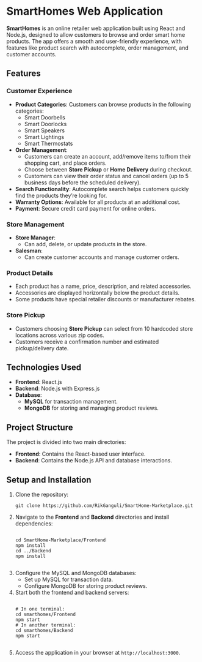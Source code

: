 <h1>SmartHomes Web Application</h1>

<p><strong>SmartHomes</strong> is an online retailer web application built using React and Node.js, designed to allow customers to browse and order smart home products. The app offers a smooth and user-friendly experience, with features like product search with autocomplete, order management, and customer accounts.</p>

<h2>Features</h2>

<h3>Customer Experience</h3>
<ul>
  <li><strong>Product Categories</strong>: Customers can browse products in the following categories:
    <ul>
      <li>Smart Doorbells</li>
      <li>Smart Doorlocks</li>
      <li>Smart Speakers</li>
      <li>Smart Lightings</li>
      <li>Smart Thermostats</li>
    </ul>
  </li>
  <li><strong>Order Management</strong>:
    <ul>
      <li>Customers can create an account, add/remove items to/from their shopping cart, and place orders.</li>
      <li>Choose between <strong>Store Pickup</strong> or <strong>Home Delivery</strong> during checkout.</li>
      <li>Customers can view their order status and cancel orders (up to 5 business days before the scheduled delivery).</li>
    </ul>
  </li>
  <li><strong>Search Functionality</strong>: Autocomplete search helps customers quickly find the products they’re looking for.</li>
  <li><strong>Warranty Options</strong>: Available for all products at an additional cost.</li>
  <li><strong>Payment</strong>: Secure credit card payment for online orders.</li>
</ul>

<h3>Store Management</h3>
<ul>
  <li><strong>Store Manager</strong>:
    <ul>
      <li>Can add, delete, or update products in the store.</li>
    </ul>
  </li>
  <li><strong>Salesman</strong>:
    <ul>
      <li>Can create customer accounts and manage customer orders.</li>
    </ul>
  </li>
</ul>

<h3>Product Details</h3>
<ul>
  <li>Each product has a name, price, description, and related accessories.</li>
  <li>Accessories are displayed horizontally below the product details.</li>
  <li>Some products have special retailer discounts or manufacturer rebates.</li>
</ul>

<h3>Store Pickup</h3>
<ul>
  <li>Customers choosing <strong>Store Pickup</strong> can select from 10 hardcoded store locations across various zip codes.</li>
  <li>Customers receive a confirmation number and estimated pickup/delivery date.</li>
</ul>

<h2>Technologies Used</h2>
<ul>
  <li><strong>Frontend</strong>: React.js</li>
  <li><strong>Backend</strong>: Node.js with Express.js</li>
  <li><strong>Database</strong>:
    <ul>
      <li><strong>MySQL</strong> for transaction management.</li>
      <li><strong>MongoDB</strong> for storing and managing product reviews.</li>
    </ul>
  </li>
</ul>

<h2>Project Structure</h2>
<p>The project is divided into two main directories:</p>
<ul>
  <li><strong>Frontend</strong>: Contains the React-based user interface.</li>
  <li><strong>Backend</strong>: Contains the Node.js API and database interactions.</li>
</ul>

<h2>Setup and Installation</h2>
<ol>
  <li>Clone the repository:
    <pre><code>git clone https://github.com/RikGanguli/SmartHome-Marketplace.git</code></pre>
  </li>
  <li>Navigate to the <strong>Frontend</strong> and <strong>Backend</strong> directories and install dependencies:
    <pre><code>
cd SmartHome-Marketplace/Frontend
npm install
cd ../Backend
npm install
    </code></pre>
  </li>
  <li>Configure the MySQL and MongoDB databases:
    <ul>
      <li>Set up MySQL for transaction data.</li>
      <li>Configure MongoDB for storing product reviews.</li>
    </ul>
  </li>
   <li>Start both the frontend and backend servers:
    <pre><code>
# In one terminal:
cd smarthomes/Frontend
npm start
# In another terminal:
cd smarthomes/Backend
npm start
    </code></pre>
  </li>
  <li>Access the application in your browser at <code>http://localhost:3000</code>.</li>
</ol>


